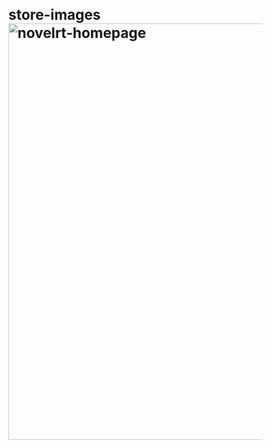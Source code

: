 # store-images<img width="824" alt="novelrt-homepage" src="https://user-images.githubusercontent.com/13385801/135667926-64016c8b-63b0-4ee0-9c89-b972dff1de4a.png">
